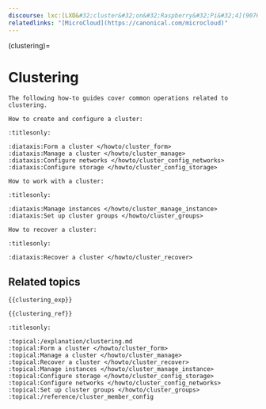 ```yaml
---
discourse: lxc:[LXD&#32;cluster&#32;on&#32;Raspberry&#32;Pi&#32;4](9076)
relatedlinks: "[MicroCloud](https://canonical.com/microcloud)"
---
```


(clustering)=
# Clustering

```{only} diataxis
The following how-to guides cover common operations related to clustering.

How to create and configure a cluster:
```

```{filtered-toctree}
:titlesonly:

:diataxis:Form a cluster </howto/cluster_form>
:diataxis:Manage a cluster </howto/cluster_manage>
:diataxis:Configure networks </howto/cluster_config_networks>
:diataxis:Configure storage </howto/cluster_config_storage>
```

```{only} diataxis
How to work with a cluster:
```

```{filtered-toctree}
:titlesonly:

:diataxis:Manage instances </howto/cluster_manage_instance>
:diataxis:Set up cluster groups </howto/cluster_groups>
```

```{only} diataxis
How to recover a cluster:
```

```{filtered-toctree}
:titlesonly:

:diataxis:Recover a cluster </howto/cluster_recover>
```

## Related topics

```{only} diataxis
{{clustering_exp}}

{{clustering_ref}}
```

```{filtered-toctree}
:titlesonly:

:topical:/explanation/clustering.md
:topical:Form a cluster </howto/cluster_form>
:topical:Manage a cluster </howto/cluster_manage>
:topical:Recover a cluster </howto/cluster_recover>
:topical:Manage instances </howto/cluster_manage_instance>
:topical:Configure storage </howto/cluster_config_storage>
:topical:Configure networks </howto/cluster_config_networks>
:topical:Set up cluster groups </howto/cluster_groups>
:topical:/reference/cluster_member_config
```
